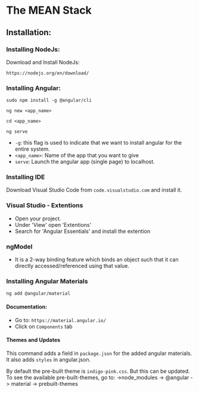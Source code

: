 # The MEAN Stack

## Installation:
### Installing NodeJs:
Download and Install NodeJs:
```
https://nodejs.org/en/download/
```

### Installing Angular:
```
sudo npm install -g @angular/cli

ng new <app_name>

cd <app_name>

ng serve
```
* ```-g```: this flag is used to indicate that we want to install angular for the entire system.
* ```<app_name>```: Name of the app that you want to give
* ```serve```: Launch the angular app (single page) to localhost. 

### Installing IDE

Download Visual Studio Code from ```code.visualstudio.com``` and install it. 

### Visual Studio - Extentions

* Open your project.
* Under 'View' open 'Extentions'
* Search for 'Angular Essentials' and install the extention

### ngModel
- It is a 2-way binding feature which binds an object such that it can directly accessed/referenced using that value.

### Installing Angular Materials

```ng add @angular/material```
#### Documentation: 
* Go to: ```https://material.angular.io/```
* Click on ```Components``` tab

#### Themes and Updates
This command adds a field in ```package.json``` for the added angular materials. It also adds ```styles``` in angular.json. 

By default the pre-built theme is ```indigo-pink.css```. But this can be updated.
To see the available pre-built-themes, go to:
->node_modules -> @angular -> material -> prebuilt-themes

